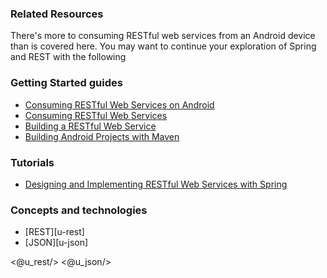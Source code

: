 ### Related Resources

There's more to consuming RESTful web services from an Android device than is covered here. You may want to continue your exploration of Spring and REST with the following

### Getting Started guides

* [Consuming RESTful Web Services on Android][gs-consuming-rest-android]
* [Consuming RESTful Web Services][gs-consuming-rest]
* [Building a RESTful Web Service][gs-rest-service]
* [Building Android Projects with Maven][gs-maven-android]

[gs-rest-service]: /guides/gs/rest-service/
[gs-consuming-rest]: /guides/gs/consuming-rest/
[gs-consuming-rest-android]: /guides/gs/consuming-rest-android/
[gs-maven-android]: /guides/gs/maven-android/

### Tutorials

* [Designing and Implementing RESTful Web Services with Spring][tut-rest]

[tut-rest]: /guides/tutorials/rest

### Concepts and technologies

* [REST][u-rest]
* [JSON][u-json]

<@u_rest/>
<@u_json/>
